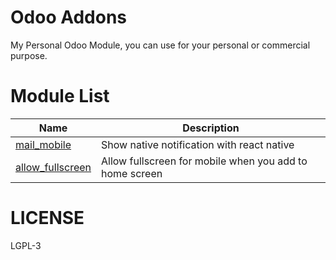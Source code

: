# Odoo Addons

My Personal Odoo Module, you can use for your personal or commercial purpose.

# Module List

| Name                                                                                         | Description                                             |
| -------------------------------------------------------------------------------------------- | ------------------------------------------------------- |
| [mail_mobile](https://github.com/andrepurnomo/odoo-addons/tree/master/mail_mobile)           | Show native notification with react native              |
| [allow_fullscreen](https://github.com/andrepurnomo/odoo-addons/tree/master/allow_fullscreen) | Allow fullscreen for mobile when you add to home screen |

# LICENSE

LGPL-3
